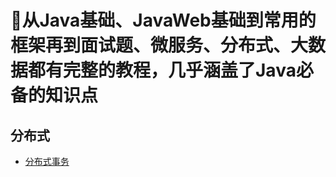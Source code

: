 # 📓从Java基础、JavaWeb基础到常用的框架再到面试题、微服务、分布式、大数据都有完整的教程，几乎涵盖了Java必备的知识点

##  分布式
- [分布式事务](https://juejin.im/post/5dd91428f265da7dcc7e5930)
